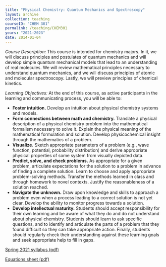 ```yaml
---
title: "Physical Chemistry: Quantum Mechanics and Spectroscopy"
layout: archive
collection: teaching
courseID: "CHEM 301"
permalink: /teaching/CHEM301
years: "2021–2023"
date: 2014-01-04
---
```


*Course Description:*
This course is intended for chemistry majors. In it, we will discuss principles and postulates of quantum mechanics and will develop simple quantum mechanical models that lead to an understanding of real molecules. We will review mathematical principles necessary to understand quantum mechanics, and we will discuss principles of atomic and molecular spectroscopy. Lastly, we will preview principles of chemical kinetics.

*Learning Objectives:*
At the end of this course, as active participants in the learning and communicating process, you will be able to:
 - **Foster intuition.** Develop an intuition about physical chemistry systems and models.
 - **Form connections between math and chemistry.** Translate a physical description of a physical chemistry problem into the mathematical formalism necessary to solve it. Explain the physical meaning of the mathematical formulation and solution. Develop physicochemical insight through the mathematics of a problem.
 - **Visualize.** Sketch appropriate parameters of a problem (e.g., wave function, potential, probability distribution) and derive appropriate physical properties of some system from visually depicted data.
 - **Predict, solve, and check problems.** As appropriate for a given problem, articulate expectations for the solution to a problem in advance of finding a complete solution. Learn to choose and apply appropriate problem-solving methods. Transfer the methods learned in class and through homework to novel contexts. Justify the reasonableness of a solution reached.
 - **Navigate the unknown.** Draw upon knowledge and skills to approach a problem even when a process leading to a correct solution is not yet clear. Develop the ability to monitor progress towards a solution.
 - **Develop intellectual maturity.** Students should accept responsibility for their own learning and be aware of what they do and do not understand about physical chemistry. Students should learn to ask specific questions, and to identify and articulate the parts of a problem that they found difficult so they can take appropriate action. Finally, students should regularly check their understanding against these learning goals and seek appropriate help to fill in gaps.


[Spring 2021 syllabus (pdf)](/files/CHEM301_F2021_Syllabus.pdf)

[Equations sheet (pdf)](/files/CHEM301eqsheet.pdf)
